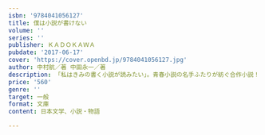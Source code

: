 ```yaml
---
isbn: '9784041056127'
title: 僕は小説が書けない
volume: ''
series: ''
publisher: ＫＡＤＯＫＡＷＡ
pubdate: '2017-06-17'
cover: 'https://cover.openbd.jp/9784041056127.jpg'
author: 中村航／著 中田永一／著
description: 「私はきみの書く小説が読みたい」。青春小説の名手ふたりが紡ぐ合作小説！
price: '560'
genre: ''
target: 一般
format: 文庫
content: 日本文学、小説・物語

---
```

